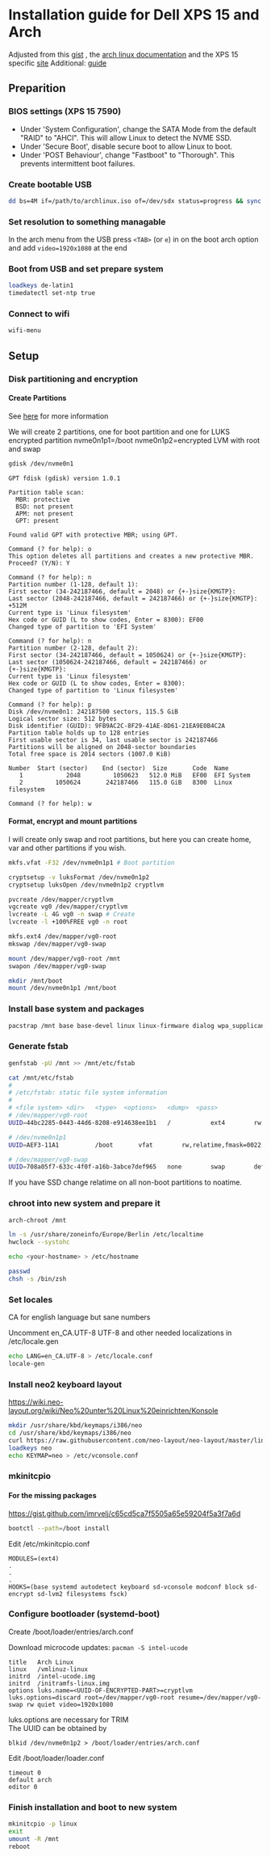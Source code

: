 # Installation guide for Dell XPS 15 and Arch
Adjusted from this [gist](https://gist.github.com/heppu/6e58b7a174803bc4c43da99642b6094b)
, the [arch linux documentation](https://wiki.archlinux.org/index.php/Installation_guide)
and the XPS 15 specific [site](https://wiki.archlinux.org/index.php/Dell_XPS_15_7590)
Additional: [guide](https://github.com/Geigerkind/i3-wm-arch-linux-setup)

## Preparition
### BIOS settings (XPS 15 7590)
* Under 'System Configuration', change the SATA Mode from the default "RAID" to "AHCI". This will allow Linux to detect the NVME SSD.
* Under 'Secure Boot', disable secure boot to allow Linux to boot.
* Under 'POST Behaviour', change "Fastboot" to "Thorough". This prevents intermittent boot failures.
### Create bootable USB
```bash
dd bs=4M if=/path/to/archlinux.iso of=/dev/sdx status=progress && sync
```

### Set resolution to something managable
In the arch menu from the USB press `<TAB>` (or `e`) in on the boot arch option and add
`video=1920x1080` at the end

### Boot from USB and set prepare system
```bash
loadkeys de-latin1
timedatectl set-ntp true
```

### Connect to wifi
```bash
wifi-menu
```

## Setup
### Disk partitioning and encryption
#### Create Partitions
See [here](https://wiki.archlinux.org/index.php/Dm-crypt/Encrypting_an_entire_system#LVM_on_LUKS) for more information   

We will create 2 partitions, one for boot partition and one for LUKS encrypted partition
nvme0n1p1=/boot
nvme0n1p2=encrypted LVM with root and swap

```bash
gdisk /dev/nvme0n1
```

```
GPT fdisk (gdisk) version 1.0.1

Partition table scan:
  MBR: protective
  BSD: not present
  APM: not present
  GPT: present

Found valid GPT with protective MBR; using GPT.

Command (? for help): o
This option deletes all partitions and creates a new protective MBR.
Proceed? (Y/N): Y

Command (? for help): n
Partition number (1-128, default 1): 
First sector (34-242187466, default = 2048) or {+-}size{KMGTP}: 
Last sector (2048-242187466, default = 242187466) or {+-}size{KMGTP}: +512M
Current type is 'Linux filesystem'
Hex code or GUID (L to show codes, Enter = 8300): EF00
Changed type of partition to 'EFI System'

Command (? for help): n
Partition number (2-128, default 2): 
First sector (34-242187466, default = 1050624) or {+-}size{KMGTP}: 
Last sector (1050624-242187466, default = 242187466) or {+-}size{KMGTP}: 
Current type is 'Linux filesystem'
Hex code or GUID (L to show codes, Enter = 8300): 
Changed type of partition to 'Linux filesystem'

Command (? for help): p
Disk /dev/nvme0n1: 242187500 sectors, 115.5 GiB
Logical sector size: 512 bytes
Disk identifier (GUID): 9FB9AC2C-8F29-41AE-8D61-21EA9E0B4C2A
Partition table holds up to 128 entries
First usable sector is 34, last usable sector is 242187466
Partitions will be aligned on 2048-sector boundaries
Total free space is 2014 sectors (1007.0 KiB)

Number  Start (sector)    End (sector)  Size       Code  Name
   1            2048         1050623   512.0 MiB   EF00  EFI System
   2         1050624       242187466   115.0 GiB   8300  Linux filesystem

Command (? for help): w
```

#### Format, encrypt and mount partitions

I will create only swap and root partitions, but here you can create home, var and other partitions if you wish.

```bash
mkfs.vfat -F32 /dev/nvme0n1p1 # Boot partition

cryptsetup -v luksFormat /dev/nvme0n1p2
cryptsetup luksOpen /dev/nvme0n1p2 cryptlvm 

pvcreate /dev/mapper/cryptlvm
vgcreate vg0 /dev/mapper/cryptlvm
lvcreate -L 4G vg0 -n swap # Create 
lvcreate -l +100%FREE vg0 -n root

mkfs.ext4 /dev/mapper/vg0-root
mkswap /dev/mapper/vg0-swap

mount /dev/mapper/vg0-root /mnt
swapon /dev/mapper/vg0-swap

mkdir /mnt/boot
mount /dev/nvme0n1p1 /mnt/boot
```

### Install base system and packages

```bash
pacstrap /mnt base base-devel linux linux-firmware dialog wpa_supplicant networkmanager zsh gvim git z lvm2
```

### Generate fstab

```bash
genfstab -pU /mnt >> /mnt/etc/fstab

cat /mnt/etc/fstab
# 
# /etc/fstab: static file system information
#
# <file system>	<dir>	<type>	<options>	<dump>	<pass>
# /dev/mapper/vg0-root
UUID=44bc2285-0443-44d6-8208-e914638ee1b1	/         	ext4      	rw,noatime,data=ordered	0 1

# /dev/nvme0n1p1
UUID=AEF3-11A1      	/boot     	vfat      	rw,relatime,fmask=0022,dmask=0022,codepage=437,iocharset=iso8859-1,shortname=mixed,errors=remount-ro	0 2

# /dev/mapper/vg0-swap
UUID=708a05f7-633c-4f0f-a16b-3abce7def965	none      	swap      	defaults  	0 0
```

If you have SSD change relatime on all non-boot partitions to noatime.

### chroot into new system and prepare it

```bash
arch-chroot /mnt

ln -s /usr/share/zoneinfo/Europe/Berlin /etc/localtime
hwclock --systohc

echo <your-hostname> > /etc/hostname

passwd
chsh -s /bin/zsh
```

### Set locales
CA for english language but sane numbers

Uncomment en_CA.UTF-8 UTF-8 and other needed localizations in /etc/locale.gen
```bash
echo LANG=en_CA.UTF-8 > /etc/locale.conf
locale-gen
```

### Install neo2 keyboard layout
https://wiki.neo-layout.org/wiki/Neo%20unter%20Linux%20einrichten/Konsole
```bash
mkdir /usr/share/kbd/keymaps/i386/neo
cd /usr/share/kbd/keymaps/i386/neo
curl https://raw.githubusercontent.com/neo-layout/neo-layout/master/linux/console/neo.map -o neo.map
loadkeys neo
echo KEYMAP=neo > /etc/vconsole.conf
```

### mkinitcpio
#### For the missing packages
https://gist.github.com/imrvelj/c65cd5ca7f5505a65e59204f5a3f7a6d

```bash
bootctl --path=/boot install
```

Edit /etc/mkinitcpio.conf
```
MODULES=(ext4)
.
.
.
HOOKS=(base systemd autodetect keyboard sd-vconsole modconf block sd-encrypt sd-lvm2 filesystems fsck)
```

### Configure bootloader (systemd-boot)
Create /boot/loader/entries/arch.conf

Download microcode updates:
`pacman -S intel-ucode`

```
title	Arch Linux
linux	/vmlinuz-linux
initrd  /intel-ucode.img
initrd	/initramfs-linux.img
options luks.name=<UUID-OF-ENCRYPTED-PART>=cryptlvm luks.options=discard root=/dev/mapper/vg0-root resume=/dev/mapper/vg0-swap rw quiet video=1920x1080
```
luks.options are necessary for TRIM  
The UUID can be obtained by
```
blkid /dev/nvme0n1p2 > /boot/loader/entries/arch.conf
```

Edit /boot/loader/loader.conf

```
timeout 0
default arch
editor 0
```

### Finish installation and boot to new system

```bash
mkinitcpio -p linux
exit
umount -R /mnt
reboot
```
